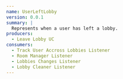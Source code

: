 ```yaml
---
name: UserLeftLobby
version: 0.0.1
summary: |
  Represents when a user has left a lobby.
producers:
  - Leave Lobby UC
consumers:
  - Track User Accross Lobbies Listener
  - Room Manager Listener
  - Lobbies Changes Listener
  - Lobby Cleaner Listener
---
```


<NodeGraph title="Consumer / Producer Diagram" />

